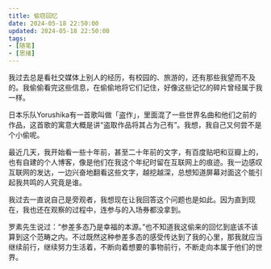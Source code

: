 ```yaml
---
title: 偷窃回忆
date: 2024-05-18 22:50:00
updated: 2024-05-18 22:50:00
tags: 
- [随笔]
- [思绪]
---
```

我过去总是看社交媒体上别人的经历，有校园的、旅游的，还有那些我望而不及的。我偷偷看完这些信息，在偷偷地将它们记住，好像这些记忆的碎片曾经属于我一样。

<!--more-->

日本乐队Yorushika有一首歌叫做「盗作」，里面混了一些世界名曲和他们之前的作品，这首歌的寓意大概是讲“盗取作品将其占为己有”。我想，我自己又何尝不是个小偷呢。

最近几天，我开始看一些十年前，甚至二十年前的文字，有百度贴吧和豆瓣上的，也有自建的个人博客，像是他们在我这个年纪时留在互联网上的痕迹。我一边感叹互联网的发达，一边兴奋地翻看这些文字，越挖越深，总想知道屏幕对面这个能引起我共鸣的人究竟是谁。

我过去一直说自己是旁观者，我想现在让我回答这个问题也是如此。因为直到现在，我也还在观察的过程中，连参与的入场券都没拿到。

罗素先生说过：“参差多态乃是幸福的本源。”也不知道我这偷来的回忆到底该不该算到这个范畴之内。不过既然这种参差多态的感受传达到了我的心里，那我就应当继续前行，继续努力生活着，不断向着想要的事物前行，不断走向本属于他们的世界。